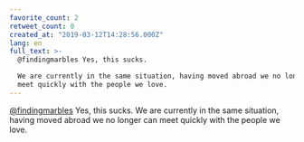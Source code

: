 ```yaml
---
favorite_count: 2
retweet_count: 0
created_at: "2019-03-12T14:28:56.000Z"
lang: en
full_text: >-
  @findingmarbles Yes, this sucks. 

  We are currently in the same situation, having moved abroad we no longer can
  meet quickly with the people we love.
---
```


[@findingmarbles](https://twitter.com/findingmarbles) Yes, this sucks. We are
currently in the same situation, having moved abroad we no longer can meet
quickly with the people we love.

